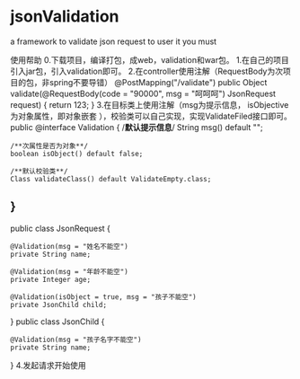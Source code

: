 # jsonValidation
a framework  to validate json request
to user it you must 


使用帮助
0.下载项目，编译打包，成web，validation和war包。
1.在自己的项目引入jar包，引入validation即可。
2.在controller使用注解（RequestBody为次项目的包，非spring不要导错）
  @PostMapping("/validate")
  public Object validate(@RequestBody(code = "90000", msg = "呵呵呵") JsonRequest request) {
      return 123;
  }
3.在目标类上使用注解（msg为提示信息， isObjective为对象属性，即对象嵌套 ），校验类可以自己实现，实现ValidateFiled接口即可。
public @interface Validation {
    /**默认提示信息**/
    String msg() default "";

    /**次属性是否为对象**/
    boolean isObject() default false;

    /**默认校验类**/
    Class validateClass() default ValidateEmpty.class;
}
-----------------------------------------------------------
  public class JsonRequest {
  
    @Validation(msg = "姓名不能空")
    private String name;

    @Validation(msg = "年龄不能空")
    private Integer age;

    @Validation(isObject = true, msg = "孩子不能空")
    private JsonChild child;
  }
  public class JsonChild {

    @Validation(msg = "孩子名字不能空")
    private String name;
}
4.发起请求开始使用

